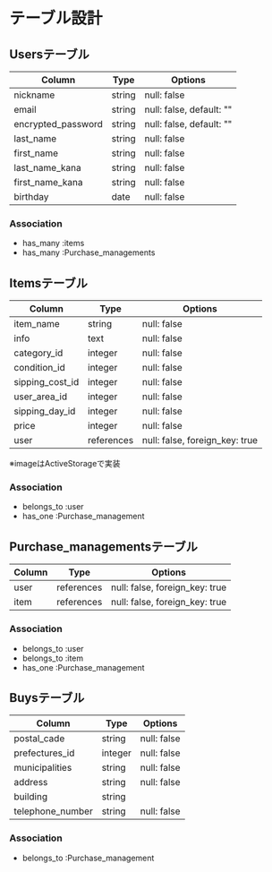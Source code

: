 # テーブル設計

## Usersテーブル

| Column             | Type    | Options                  |
| ------------------ | ------- | ------------------------ |
| nickname           | string  | null: false              |
| email              | string  | null: false, default: "" |
| encrypted_password | string  | null: false, default: "" |
| last_name          | string  | null: false              |
| first_name         | string  | null: false              |
| last_name_kana     | string  | null: false              |
| first_name_kana    | string  | null: false              |
| birthday           | date    | null: false              |

### Association
- has_many :items
- has_many :Purchase_managements

## Itemsテーブル

| Column          | Type       | Options                        |
| --------------- | ---------- | ------------------------------ |
| item_name       | string     | null: false                    |
| info            | text       | null: false                    |
| category_id     | integer    | null: false                    |
| condition_id    | integer    | null: false                    |
| sipping_cost_id | integer    | null: false                    |
| user_area_id    | integer    | null: false                    |
| sipping_day_id  | integer    | null: false                    |
| price           | integer    | null: false                    |
| user            | references | null: false, foreign_key: true |

※imageはActiveStorageで実装

### Association
- belongs_to :user
- has_one    :Purchase_management

## Purchase_managementsテーブル

| Column        | Type       | Options                        |
| ------------- | ---------- | ------------------------------ |
| user          | references | null: false, foreign_key: true |
| item          | references | null: false, foreign_key: true |

### Association
- belongs_to :user
- belongs_to :item
- has_one    :Purchase_management

## Buysテーブル

| Column           | Type       | Options                        |
| ---------------- | ---------- | ------------------------------ |
| postal_cade      | string     | null: false                    |
| prefectures_id   | integer    | null: false                    |
| municipalities   | string     | null: false                    |
| address          | string     | null: false                    |
| building         | string     |                                |
| telephone_number | string     | null: false                    |

### Association
- belongs_to :Purchase_management
